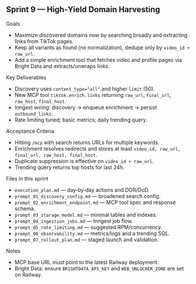 ## Sprint 9 — High‑Yield Domain Harvesting

Goals
- Maximize discovered domains now by searching broadly and extracting links from TikTok pages.
- Keep all variants as found (no normalization), dedupe only by `video_id + raw_url`.
- Add a simple enrichment tool that fetches video and profile pages via Bright Data and extracts/unwraps links.

Key Deliverables
- Discovery uses `content_type="all"` and higher `limit` (50).
- New MCP tool `tiktok.enrich.links` returning `raw_url`, `final_url`, `raw_host`, `final_host`.
- Inngest wiring: discovery → enqueue enrichment → persist `outbound_links`.
- Rate limiting tuned; basic metrics; daily trending query.

Acceptance Criteria
- Hitting `/mcp` with search returns URLs for multiple keywords.
- Enrichment resolves redirects and stores at least `video_id, raw_url, final_url, raw_host, final_host`.
- Duplicate suppression is effective on `video_id + raw_url`.
- Trending query returns top hosts for last 24h.

Files in this sprint
- `execution_plan.md` — day‑by‑day actions and DOR/DoD.
- `prompt_01_discovery_config.md` — broadened search config.
- `prompt_02_enrichment_endpoint.md` — MCP tool spec and response schema.
- `prompt_03_storage_model.md` — minimal tables and indexes.
- `prompt_04_ingestion_jobs.md` — Inngest job flow.
- `prompt_05_rate_limiting.md` — suggested RPM/concurrency.
- `prompt_06_observability.md` — metrics/logs and a trending SQL.
- `prompt_07_rollout_plan.md` — staged launch and validation.

Notes
- MCP base URL must point to the latest Railway deployment.
- Bright Data: ensure `BRIGHTDATA_API_KEY` and `WEB_UNLOCKER_ZONE` are set on Railway.

